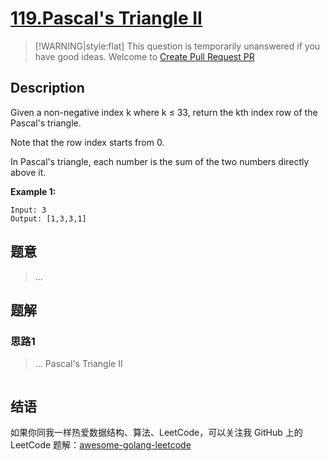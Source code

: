 # [119.Pascal&#39;s Triangle II][title]

> [!WARNING|style:flat]
> This question is temporarily unanswered if you have good ideas. Welcome to [Create Pull Request PR](https://github.com/kylesliu/awesome-golang-leetcode)

## Description

Given a non-negative index k where k ≤ 33, return the kth index row of the Pascal's triangle.

Note that the row index starts from 0.

In Pascal's triangle, each number is the sum of the two numbers directly above it.

**Example 1:**

```
Input: 3
Output: [1,3,3,1]
```

## 题意
> ...

## 题解

### 思路1
> ...
Pascal&#39;s Triangle II
```go
```


## 结语

如果你同我一样热爱数据结构、算法、LeetCode，可以关注我 GitHub 上的 LeetCode 题解：[awesome-golang-leetcode][me]

[title]: https://leetcode.com/problems/pascals-triangle-ii/
[me]: https://github.com/kylesliu/awesome-golang-leetcode
